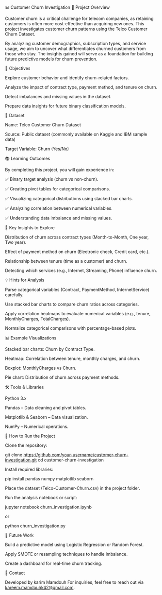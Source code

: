 📊 Customer Churn Investigation
📝 Project Overview

Customer churn is a critical challenge for telecom companies, as retaining customers is often more cost-effective than acquiring new ones.
This project investigates customer churn patterns using the Telco Customer Churn Dataset.

By analyzing customer demographics, subscription types, and service usage, we aim to uncover what differentiates churned customers from those who stay.
The insights gained will serve as a foundation for building future predictive models for churn prevention.

🎯 Objectives

Explore customer behavior and identify churn-related factors.

Analyze the impact of contract type, payment method, and tenure on churn.

Detect imbalances and missing values in the dataset.

Prepare data insights for future binary classification models.

📂 Dataset

Name: Telco Customer Churn Dataset

Source: Public dataset (commonly available on Kaggle and IBM sample data)

Target Variable: Churn (Yes/No)

📚 Learning Outcomes

By completing this project, you will gain experience in:

✅ Binary target analysis (churn vs non-churn).

✅ Creating pivot tables for categorical comparisons.

✅ Visualizing categorical distributions using stacked bar charts.

✅ Analyzing correlation between numerical variables.

✅ Understanding data imbalance and missing values.

🔑 Key Insights to Explore

Distribution of churn across contract types (Month-to-Month, One year, Two year).

Effect of payment method on churn (Electronic check, Credit card, etc.).

Relationship between tenure (time as a customer) and churn.

Detecting which services (e.g., Internet, Streaming, Phone) influence churn.

💡 Hints for Analysis

Parse categorical variables (Contract, PaymentMethod, InternetService) carefully.

Use stacked bar charts to compare churn ratios across categories.

Apply correlation heatmaps to evaluate numerical variables (e.g., tenure, MonthlyCharges, TotalCharges).

Normalize categorical comparisons with percentage-based plots.

📊 Example Visualizations

Stacked bar charts: Churn by Contract Type.

Heatmap: Correlation between tenure, monthly charges, and churn.

Boxplot: MonthlyCharges vs Churn.

Pie chart: Distribution of churn across payment methods.

🛠️ Tools & Libraries

Python 3.x

Pandas – Data cleaning and pivot tables.

Matplotlib & Seaborn – Data visualization.

NumPy – Numerical operations.

🚀 How to Run the Project

Clone the repository:

git clone https://github.com/your-username/customer-churn-investigation.git
cd customer-churn-investigation


Install required libraries:

pip install pandas numpy matplotlib seaborn


Place the dataset (Telco-Customer-Churn.csv) in the project folder.

Run the analysis notebook or script:

jupyter notebook churn_investigation.ipynb


or

python churn_investigation.py

📌 Future Work

Build a predictive model using Logistic Regression or Random Forest.

Apply SMOTE or resampling techniques to handle imbalance.

Create a dashboard for real-time churn tracking.

📧 Contact

Developed by karim Mamdouh
For inquiries, feel free to reach out via kareem.mamdouhk42@gmail.com.
